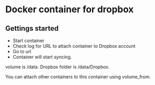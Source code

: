 
Docker container for dropbox
============================


Gettings started
----------------

 * Start container
 * Check log for URL to attach container to Dropbox account
 * Go to url
 * Container will start syncing.

volume is /data. Dropbox folder is /data/Dropbox.

You can attach other containers to this container using volume\_from.
